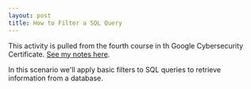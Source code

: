 ```yaml
---
layout: post
title: How to Filter a SQL Query
---
```

This activity is pulled from the fourth course in th Google Cybersecurity Certificate. [See my notes here](https://1dgk.github.io/2024/02/16/gcc-course-4.html).

In this scenario we'll apply basic filters to SQL queries to retrieve information from a database.

